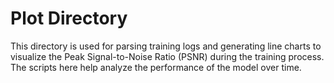 # Plot Directory

This directory is used for parsing training logs and generating line charts to visualize the Peak Signal-to-Noise Ratio (PSNR) during the training process. The scripts here help analyze the performance of the model over time.
